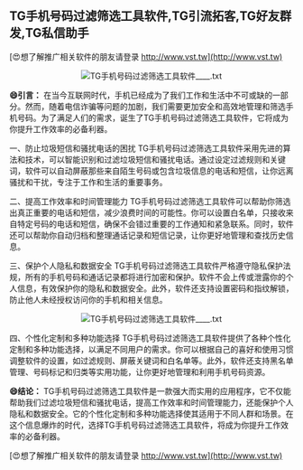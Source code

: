 ## **TG手机号码过滤筛选工具软件,TG引流拓客,TG好友群发,TG私信助手**

[😍想了解推广相关软件的朋友请登录 http://www.vst.tw](http://www.vst.tw)

 <center><img src="https://vst.tw/MP4/tuiguang/png/7.png" alt="TG手机号码过滤筛选工具软件____.txt"></center>

**😄引言：**
在当今互联网时代，手机已经成为了我们工作和生活中不可或缺的一部分。然而，随着电信诈骗等问题的加剧，我们需要更加安全和高效地管理和筛选手机号码。为了满足人们的需求，诞生了TG手机号码过滤筛选工具软件，它将成为你提升工作效率的必备利器。

一、防止垃圾短信和骚扰电话的困扰
TG手机号码过滤筛选工具软件采用先进的算法和技术，可以智能识别和过滤垃圾短信和骚扰电话。通过设定过滤规则和关键词，软件可以自动屏蔽那些来自陌生号码或包含垃圾信息的电话和短信，让你远离骚扰和干扰，专注于工作和生活的重要事务。

二、提高工作效率和时间管理能力
TG手机号码过滤筛选工具软件可以帮助你筛选出真正重要的电话和短信，减少浪费时间的可能性。你可以设置白名单，只接收来自特定号码的电话和短信，确保不会错过重要的工作通知和紧急联系。同时，软件还可以帮助你自动归档和整理通话记录和短信记录，让你更好地管理和查找历史信息。

三、保护个人隐私和数据安全
TG手机号码过滤筛选工具软件严格遵守隐私保护法规，所有的手机号码和通话记录都将进行加密和保护。软件不会上传或泄露你的个人信息，有效保护你的隐私和数据安全。此外，软件还支持设置密码和指纹解锁，防止他人未经授权访问你的手机和相关信息。

 <center><img src="https://vst.tw/MP4/tuiguang/png/4.png" alt="TG手机号码过滤筛选工具软件____.txt"></center>

四、个性化定制和多种功能选择
TG手机号码过滤筛选工具软件提供了各种个性化定制和多种功能选择，以满足不同用户的需求。你可以根据自己的喜好和使用习惯调整软件的设置，如过滤规则、屏蔽关键词和白名单等。此外，软件还支持黑名单管理、号码标记和归类等实用功能，让你更好地管理和利用手机号码资源。

**😄结论：**
TG手机号码过滤筛选工具软件是一款强大而实用的应用程序，它不仅能帮助我们过滤垃圾短信和骚扰电话，提高工作效率和时间管理能力，还能保护个人隐私和数据安全。它的个性化定制和多种功能选择使其适用于不同人群和场景。在这个信息爆炸的时代，选择TG手机号码过滤筛选工具软件，将成为你提升工作效率的必备利器。

[😍想了解推广相关软件的朋友请登录 http://www.vst.tw](http://www.vst.tw)



